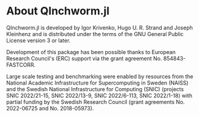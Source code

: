 # About QInchworm.jl

QInchworm.jl is developed by Igor Krivenko, Hugo U. R. Strand and
Joseph Kleinhenz and is distributed under the terms of the GNU
General Public License version 3 or later.

Development of this package has been possible thanks to European Research
Council's (ERC) support via the grant agreement No. 854843-FASTCORR.

Large scale testing and benchmarking were enabled by resources from
the National Academic Infrastructure for Supercomputing in Sweden (NAISS)
and the Swedish National Infrastructure for Computing (SNIC) (projects
SNIC 2022/21-15, SNIC 2022/13-9, SNIC 2022/6-113, SNIC 2022/1-18) with
partial funding by the Swedish Research Council (grant agreements
No. 2022-06725 and No. 2018-05973).
